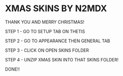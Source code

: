 # XMAS SKINS BY N2MDX
THANK YOU AND MERRY CHRISTMAS!

STEP 1 - GO TO SETUP TAB ON THETIS

STEP 2 - GO TO APPEARANCE THEN GENERAL TAB

STEP 3 - CLICK ON OPEN SKINS FOLDER

STEP 4 - UNZIP XMAS SKIN INTO THAT SKINS FOLDER!

DONE!!
